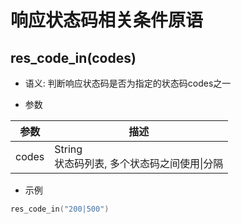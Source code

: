 # 响应状态码相关条件原语

## res_code_in(codes)
* 语义: 判断响应状态码是否为指定的状态码codes之一

* 参数

| 参数      | 描述                   |
| --------- | ---------------------- |
| codes     | String<br>状态码列表, 多个状态码之间使用&#124;分隔 |

* 示例

```go
res_code_in("200|500")
```

